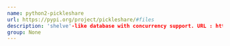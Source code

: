 ```yaml
---
name: python2-pickleshare
url: https://pypi.org/project/pickleshare/#files
description: 'shelve'-like database with concurrency support. URL : https://pypi.org/project/pickleshare/#files Groups : None
group: None
---
```

